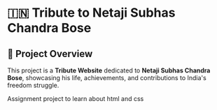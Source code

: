 # 🇮🇳 Tribute to Netaji Subhas Chandra Bose

## 📌 Project Overview
This project is a **Tribute Website** dedicated to **Netaji Subhas Chandra Bose**, showcasing his life, achievements, and contributions to India's freedom struggle.

Assignment project to learn about html and css
